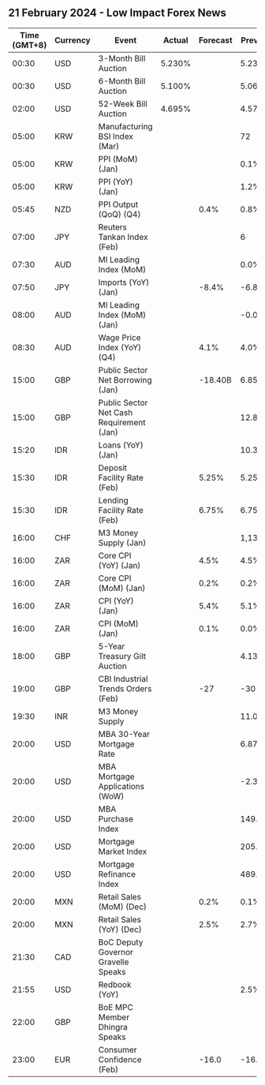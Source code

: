 ## 21 February 2024 - Low Impact Forex News

| Time (GMT+8) | Currency | Event | Actual | Forecast | Previous |
|------|----------|-------|--------|----------|----------|
| 00:30 | USD | 3-Month Bill Auction | 5.230% |  | 5.230% |
| 00:30 | USD | 6-Month Bill Auction | 5.100% |  | 5.065% |
| 02:00 | USD | 52-Week Bill Auction | 4.695% |  | 4.570% |
| 05:00 | KRW | Manufacturing BSI Index (Mar) |  |  | 72 |
| 05:00 | KRW | PPI (MoM) (Jan) |  |  | 0.1% |
| 05:00 | KRW | PPI (YoY) (Jan) |  |  | 1.2% |
| 05:45 | NZD | PPI Output (QoQ) (Q4) |  | 0.4% | 0.8% |
| 07:00 | JPY | Reuters Tankan Index (Feb) |  |  | 6 |
| 07:30 | AUD | MI Leading Index (MoM) |  |  | 0.0% |
| 07:50 | JPY | Imports (YoY) (Jan) |  | -8.4% | -6.8% |
| 08:00 | AUD | MI Leading Index (MoM) (Jan) |  |  | -0.0% |
| 08:30 | AUD | Wage Price Index (YoY) (Q4) |  | 4.1% | 4.0% |
| 15:00 | GBP | Public Sector Net Borrowing (Jan) |  | -18.40B | 6.85B |
| 15:00 | GBP | Public Sector Net Cash Requirement (Jan) |  |  | 12.863B |
| 15:20 | IDR | Loans (YoY) (Jan) |  |  | 10.38% |
| 15:30 | IDR | Deposit Facility Rate (Feb) |  | 5.25% | 5.25% |
| 15:30 | IDR | Lending Facility Rate (Feb) |  | 6.75% | 6.75% |
| 16:00 | CHF | M3 Money Supply (Jan) |  |  | 1,136.2B |
| 16:00 | ZAR | Core CPI (YoY) (Jan) |  | 4.5% | 4.5% |
| 16:00 | ZAR | Core CPI (MoM) (Jan) |  | 0.2% | 0.2% |
| 16:00 | ZAR | CPI (YoY) (Jan) |  | 5.4% | 5.1% |
| 16:00 | ZAR | CPI (MoM) (Jan) |  | 0.1% | 0.0% |
| 18:00 | GBP | 5-Year Treasury Gilt Auction |  |  | 4.131% |
| 19:00 | GBP | CBI Industrial Trends Orders (Feb) |  | -27 | -30 |
| 19:30 | INR | M3 Money Supply |  |  | 11.0% |
| 20:00 | USD | MBA 30-Year Mortgage Rate |  |  | 6.87% |
| 20:00 | USD | MBA Mortgage Applications (WoW) |  |  | -2.3% |
| 20:00 | USD | MBA Purchase Index |  |  | 149.6 |
| 20:00 | USD | Mortgage Market Index |  |  | 205.1 |
| 20:00 | USD | Mortgage Refinance Index |  |  | 489.6 |
| 20:00 | MXN | Retail Sales (MoM) (Dec) |  | 0.2% | 0.1% |
| 20:00 | MXN | Retail Sales (YoY) (Dec) |  | 2.5% | 2.7% |
| 21:30 | CAD | BoC Deputy Governor Gravelle Speaks |  |  |  |
| 21:55 | USD | Redbook (YoY) |  |  | 2.5% |
| 22:00 | GBP | BoE MPC Member Dhingra Speaks |  |  |  |
| 23:00 | EUR | Consumer Confidence (Feb) |  | -16.0 | -16.1 |
